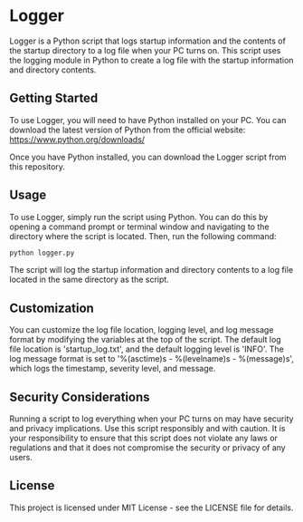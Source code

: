 # Logger
Logger is a Python script that logs startup information and the contents of the startup directory to a log file when your PC turns on. This script uses the logging module in Python to create a log file with the startup information and directory contents.

## Getting Started
To use Logger, you will need to have Python installed on your PC. You can download the latest version of Python from the official website: https://www.python.org/downloads/

Once you have Python installed, you can download the Logger script from this repository.

## Usage
To use Logger, simply run the script using Python. You can do this by opening a command prompt or terminal window and navigating to the directory where the script is located. Then, run the following command:

``` python
python logger.py
```
The script will log the startup information and directory contents to a log file located in the same directory as the script.

## Customization
You can customize the log file location, logging level, and log message format by modifying the variables at the top of the script. The default log file location is 'startup_log.txt', and the default logging level is 'INFO'. The log message format is set to '%(asctime)s - %(levelname)s - %(message)s', which logs the timestamp, severity level, and message.

## Security Considerations
Running a script to log everything when your PC turns on may have security and privacy implications. Use this script responsibly and with caution. It is your responsibility to ensure that this script does not violate any laws or regulations and that it does not compromise the security or privacy of any users.

## License
This project is licensed under MIT License - see the LICENSE file for details.
